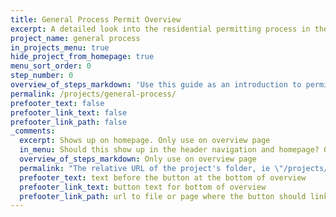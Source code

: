 ```yaml
---
title: General Process Permit Overview
excerpt: A detailed look into the residential permitting process in the City of Austin
project_name: general process
in_projects_menu: true
hide_project_from_homepage: true
menu_sort_order: 0
step_number: 0
overview_of_steps_markdown: 'Use this guide as an introduction to permitting if this is your first project, you are new to Austin, or need a refresher on the permitting process. For more detailed or project specific information, check to see if your project is featured in our [All Projects section](/projects).'
permalink: /projects/general-process/
prefooter_text: false
prefooter_link_text: false
prefooter_link_path: false
_comments:
  excerpt: Shows up on homepage. Only use on overview page
  in_menu: Should this show up in the header navigation and homepage? Only use on overview page
  overview_of_steps_markdown: Only use on overview page
  permalink: "The relative URL of the project's folder, ie \"/projects/project-folder/\". Only use on overview page"
  prefooter_text: text before the button at the bottom of overview
  prefooter_link_text: button text for bottom of overview
  prefooter_link_path: url to file or page where the button should link
---
```



